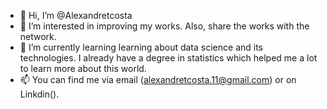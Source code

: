 - 👋 Hi, I’m @Alexandretcosta
- 👀 I’m interested in improving my works. Also, share the works with the network.
- 🌱 I’m currently learning learning about data science and its technologies. I already have a degree in statistics which helped me a lot to learn more about this world.
- 📫 You can find me via email (alexandretcosta.11@gmail.com) or on Linkdin().

<!---
Alexandretcosta/Alexandretcosta is a ✨ special ✨ repository because its `README.md` (this file) appears on your GitHub profile.
You can click the Preview link to take a look at your changes.
--->
